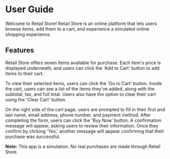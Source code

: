 # User Guide

Welcome to Retail Store! Retail Store is an online platform that lets users browse items, add them to a cart, and experience a simulated online shopping experience.

## Features

Retail Store offers seven items available for purchase. Each item's price is displayed underneath, and users can click the 'Add to Cart' button to add items to their cart. 

To view their selected items, users can click the 'Go to Cart' button. Inside the cart, users can see a list of the items they've added, along with the subtotal, tax, and full total. Users also have the option to clear their cart using the 'Clear Cart' button.

On the right side of the cart page, users are prompted to fill in their first and last name, email address, phone number, and payment method. After completing the form, users can click the 'Buy Now' button. A confirmation message will appear, asking users to review their information. Once they confirm by clicking 'Yes,' another message will appear confirming that their purchase was successful.

**Note:** This app is a simulation. No real purchases are made through Retail Store.